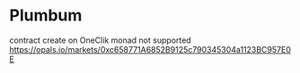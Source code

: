 # Plumbum
contract create on OneClik
monad not supported
https://opals.io/markets/0xc658771A6852B9125c790345304a1123BC957E0E
